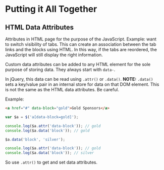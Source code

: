 # Putting it All Together

## HTML Data Attributes
Attributes in HTML page for the purpose of the JavaScript. Example: want to switch visibility of tabs. This can create an association between the tab links and the blocks using HTML. In this way, if the tabs are reordered, the JavaScript will still display the right information.

Custom data attributes can be added to any HTML element for the sole purpose of storing data. They always start with `data-`.

In jQuery, this data can be read using `.attr()` or `.data()`. **NOTE:** `.data()` sets a key/value pair in an internal store for data on that DOM element. This is not the same as the HTML data attributes. Be careful.

Example:
```html
<a href="#" data-block="gold">Gold Sponsors</a>
```
```javascript
var $a = $('a[data-block=gold]');

console.log($a.attr('data-block')); // gold
console.log($a.data('block')); // gold

$a.data('block', 'silver');

console.log($a.attr('data-block')); // gold
console.log($a.data('block')); // silver
```

So use `.attr()` to get and set data attributes.
